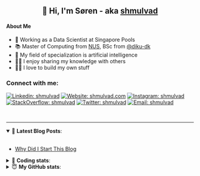 <h2 align="center">
	👋 Hi, I'm Søren - aka <a href="https://shmulvad.com">shmulvad</a>
</h2>

#### About Me
- 🤖 Working as a Data Scientist at Singapore Pools
- 📚 Master of Computing from [NUS], BSc from [@diku-dk]
- 🧠 My field of specialization is artificial intelligence
- 👨‍🏫 I enjoy sharing my knowledge with others
- 👨‍💻 I love to build my own stuff

### Connect with me:

[![Linkedin: shmulvad](https://img.shields.io/badge/shmulvad-blue?style=flat&logo=Linkedin&logoColor=white)][linkedin]
[![Website: shmulvad.com](https://img.shields.io/badge/shmulvad.com-47CCCC?&style=flat&logo=Google-Chrome&logoColor=white)][website]
[![Instagram: shmulvad](https://img.shields.io/badge/-@shmulvad-purple?style=flat&logo=Instagram&logoColor=white)][instagram]
[![StackOverflow: shmulvad](https://img.shields.io/badge/shmulvad-FE7A16?style=flat&logo=stack-overflow&logoColor=white)][stackOverflow]
[![Twitter: shmulvad](https://img.shields.io/badge/@shmulvad-1ca0f1?style=flat&logo=twitter&logoColor=white)][twitter]
[![Email: shmulvad](https://img.shields.io/badge/shmulvad-D14836?style=flat&logo=gmail&logoColor=white)][mail]

<br />

---

<details open>
 <summary>📕 <b>Latest Blog Posts</b>: </summary>

<br>

<!-- BLOG-POST-LIST:START -->
- [Why Did I Start This Blog](https://shmulvad.com/blog/why-did-start-this-blog)
<!-- BLOG-POST-LIST:END -->

</details>

<!-- --- -->

<details>
 <summary>🤖 <b>Coding stats</b>: </summary>

<br>

NOTE: Doesn't track coding at work or work done in environments such as Jupyter Notebooks.

<!--START_SECTION:waka-->
![Code Time](http://img.shields.io/badge/Code%20Time-2%2C263%20hrs%2057%20mins-blue)

**I'm a Night 🦉** 

```text
🌞 Morning                433 commits         ██░░░░░░░░░░░░░░░░░░░░░░░   09.36 % 
🌆 Daytime                1196 commits        ██████░░░░░░░░░░░░░░░░░░░   25.84 % 
🌃 Evening                1892 commits        ██████████░░░░░░░░░░░░░░░   40.88 % 
🌙 Night                  1107 commits        ██████░░░░░░░░░░░░░░░░░░░   23.92 % 
```


📊 **This Week I Spent My Time On** 

```text
💬 Programming Languages: 
Python                   5 hrs 14 mins       █████████████░░░░░░░░░░░░   53.75 % 
Other                    2 hrs 13 mins       ██████░░░░░░░░░░░░░░░░░░░   22.78 % 
Text                     38 mins             ██░░░░░░░░░░░░░░░░░░░░░░░   06.52 % 
YAML                     28 mins             █░░░░░░░░░░░░░░░░░░░░░░░░   04.83 % 
reStructuredText         27 mins             █░░░░░░░░░░░░░░░░░░░░░░░░   04.72 % 

🔥 Editors: 
VS Code                  6 hrs 59 mins       ██████████████████░░░░░░░   71.69 % 
Zsh                      2 hrs 11 mins       ██████░░░░░░░░░░░░░░░░░░░   22.40 % 
Sublime Text             34 mins             █░░░░░░░░░░░░░░░░░░░░░░░░   05.91 % 

🐱‍💻 Projects: 
python-decouple-master   4 hrs 8 mins        ███████████░░░░░░░░░░░░░░   42.56 % 
datapakke-interface      2 hrs 23 mins       ██████░░░░░░░░░░░░░░░░░░░   24.62 % 
Terminal                 52 mins             ██░░░░░░░░░░░░░░░░░░░░░░░   08.91 % 
python-decouple-typed    51 mins             ██░░░░░░░░░░░░░░░░░░░░░░░   08.78 % 
Unknown Project          34 mins             █░░░░░░░░░░░░░░░░░░░░░░░░   05.91 % 
```


 Last Updated on 18/12/2023 18:41:37 UTC
<!--END_SECTION:waka-->

</details>

<!-- --- -->

<details>
 <summary>😇 <b>My GitHub stats</b>: </summary>

<br>

<img align="left" alt="shmulvad's Github Stats" src="https://github-readme-stats.vercel.app/api?username=shmulvad&show_icons=true&hide_border=true" />

</details>



[website]: https://shmulvad.com
[twitter]: https://twitter.com/shmulvad
[linkedin]: https://linkedin.com/in/shmulvad
[instagram]: https://instagram.com/shmulvad
[stackOverflow]: https://stackoverflow.com/users/9248793/shmulvad
[mail]: mailto:shmulvad@gmail.com
[@diku-dk]: https://github.com/diku-dk
[github]: https://github.com/shmulvad
[NUS]: https://www.nus.edu.sg